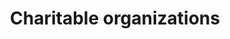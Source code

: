 ---
title: Charitable organizations
longTitle: 'Charitable organizations'
tags:
- gccommon
narrowerTerm:
- "[[Non-profit organizations]]"
relatedTerm:
- "[[Charitable donations]]"
use:
- "[[Philanthropic organizations Charities]]"
---